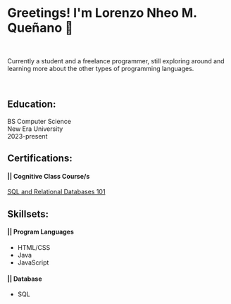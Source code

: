 <h1>Greetings! I'm Lorenzo Nheo M. Queñano 👋</h1>
<br><p>Currently a student and a freelance programmer, still exploring around and learning more about the other types of programming languages.</p>
</br>

<h2>Education:</h2>
BS Computer Science</br>
New Era University</br>
2023-present</br>

<h2>Certifications:</h2>
<h4>|| Cognitive Class Course/s</h4>
<a href="https://courses.cognitiveclass.ai/certificates/affe1f6bd68c4e1cafc87bf22bbb135f">SQL and Relational Databases 101</a></br>

<h2>Skillsets:</h2>
<h4>|| Program Languages</h4>
<ul>
   <li> HTML/CSS </li>
   <li> Java </li>
   <li> JavaScript </li>
</ul> 

<h4>|| Database</h4>
<ul>
   <li> SQL </li>
</ul> 

